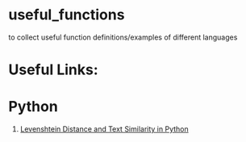 # useful_functions
to collect useful function definitions/examples of different languages

# Useful Links:

# Python
1. [Levenshtein Distance and Text Similarity in Python](https://stackabuse.com/levenshtein-distance-and-text-similarity-in-python/)
